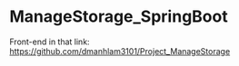 # ManageStorage_SpringBoot
Front-end in that link: https://github.com/dmanhlam3101/Project_ManageStorage
